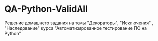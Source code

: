 # QA-Python-ValidAll
Решение домашнего задания на темы "Декораторы", "Исключения" , "Наследование" курса "Автоматизированное тестирование ПО на Python"
